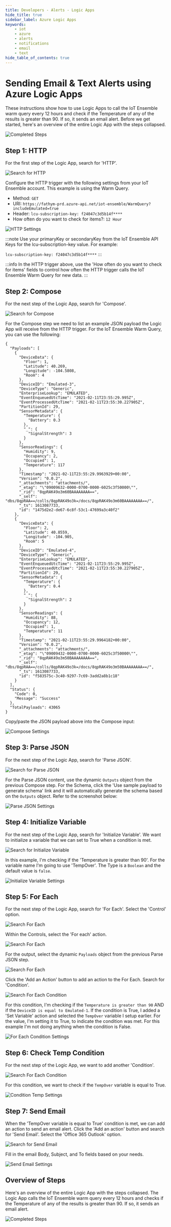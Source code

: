 ```yaml
---
title: Developers - Alerts - Logic Apps
hide_title: true
sidebar_label: Azure Logic Apps 
keywords:
    - iot
    - azure
    - alerts
    - notifications
    - email
    - text
hide_table_of_contents: true
---
```


# Sending Email & Text Alerts using Azure Logic Apps

These instructions show how to use Logic Apps to call the IoT Ensemble warm query every 12 hours and check if the Temperature of any of the results is greater than 90. If so, it sends an email alert. Before we get started, here's an overview of the entire Logic App with the steps collapsed.

![Completed Steps](/img/screenshots/alerts/completed-steps.png)

## Step 1: HTTP

For the first step of the Logic App, search for 'HTTP'.

![Search for HTTP](/img/screenshots/alerts/search-for-http.png)

Configure the HTTP trigger with the following settings from your IoT Ensemble account. This example is using the Warm Query.
- Method: `GET`
- URI: `https://fathym-prd.azure-api.net/iot-ensemble/WarmQuery?includeEmulated=true`
- Header: `lcu-subscription-key: f24047c3d5b14f****`
- How often do you want to check for items?: `12 Hour`

![HTTP Settings](/img/screenshots/alerts/http-settings.png)

:::note
Use your primaryKey or secondaryKey from the IoT Ensemble API Keys for the lcu-subscription-key value. For example:

`lcu-subscription-key: f24047c3d5b14f****`
:::

:::info
In the HTTP trigger above, use the 'How often do you want to check for items' fields to control how often the HTTP trigger calls the IoT Ensemble Warm Query for new data.
:::

## Step 2: Compose

For the next step of the Logic App, search for 'Compose'.

![Search for Compose](/img/screenshots/alerts/search-for-compose.png)

For the Compose step we need to list an example JSON payload the Logic App will receive from the HTTP trigger. For the IoT Ensemble Warm Query, you can use the following:

```
{
  "Payloads": [
    {
      "DeviceData": {
        "Floor": 1,
        "Latitude": 40.269,
        "Longitude": -104.5808,
        "Room": 4
      },
      "DeviceID": "Emulated-3",
      "DeviceType": "Generic",
      "EnterpriseLookup": "EMULATED",
      "EventEnqueuedUtcTime": "2021-02-11T23:55:29.995Z",
      "EventProcessedUtcTime": "2021-02-11T23:55:30.227905Z",
      "PartitionId": 29,
      "SensorMetadata": {
        "Temperature": {
          "Battery": 0.3
        },
        "_": {
          "SignalStrength": 3
        }
      },
      "SensorReadings": {
        "Humidity": 9,
        "Occupancy": 2,
        "Occupied": 1,
        "Temperature": 117
      },
      "Timestamp": "2021-02-11T23:55:29.9963929+00:00",
      "Version": "0.0.2",
      "_attachments": "attachments/",
      "_etag": "\"09009632-0000-0700-0000-6025c3f50000\"",
      "_rid": "8qpRAK49o3m60BAAAAAAAA==",
      "_self": "dbs/8qpRAA==/colls/8qpRAK49o3k=/docs/8qpRAK49o3m60BAAAAAAAA==/",
      "_ts": 1613087733,
      "id": "1475d2e2-de67-6c8f-53c1-47699a3c40f2"
    },
    {
      "DeviceData": {
        "Floor": 2,
        "Latitude": 40.8559,
        "Longitude": -104.905,
        "Room": 5
      },
      "DeviceID": "Emulated-4",
      "DeviceType": "Generic",
      "EnterpriseLookup": "EMULATED",
      "EventEnqueuedUtcTime": "2021-02-11T23:55:29.995Z",
      "EventProcessedUtcTime": "2021-02-11T23:55:30.227905Z",
      "PartitionId": 29,
      "SensorMetadata": {
        "Temperature": {
          "Battery": 0.4
        },
        "_": {
          "SignalStrength": 2
        }
      },
      "SensorReadings": {
        "Humidity": 88,
        "Occupancy": 12,
        "Occupied": 1,
        "Temperature": 11
      },
      "Timestamp": "2021-02-11T23:55:29.9964182+00:00",
      "Version": "0.0.2",
      "_attachments": "attachments/",
      "_etag": "\"09009432-0000-0700-0000-6025c3f50000\"",
      "_rid": "8qpRAK49o3m50BAAAAAAAA==",
      "_self": "dbs/8qpRAA==/colls/8qpRAK49o3k=/docs/8qpRAK49o3m50BAAAAAAAA==/",
      "_ts": 1613087733,
      "id": "f583575c-3c40-9297-7c69-3add2a8b1c18"
    }
  ],
  "Status": {
    "Code": 0,
    "Message": "Success"
  },
  "TotalPayloads": 43065
}
```

Copy/paste the JSON payload above into the Compose input:

![Compose Settings](/img/screenshots/alerts/compose-settings.png)

## Step 3: Parse JSON

For the next step of the Logic App, search for 'Parse JSON'.

![Search for Parse JSON](/img/screenshots/alerts/search-for-parsejson.png)

For the Parse JSON content, use the dynamic `Outputs` object from the previous Compose step. For the Schema, click the 'Use sample payload to generate schema' link and it will automatically generate the schema based on the `Outputs` object. Refer to the screenshot below:

![Parse JSON Settings](/img/screenshots/alerts/parsejson-settings.png)

## Step 4: Initialize Variable

For the next step of the Logic App, search for 'Initialize Variable'. We want to initialize a variable that we can set to True when a condition is met.

![Search for Initialize Variable](/img/screenshots/alerts/search-for-initializevariable.png)

In this example, I'm checking if the 'Temperature is greater than 90'. For the variable name I'm going to use 'TempOver'. The Type is a `Boolean` and the default value is `false`.

![Initialize Variable Settings](/img/screenshots/alerts/initializevariable-settings.png)

## Step 5: For Each

For the next step of the Logic App, search for 'For Each'. Select the 'Control' option.

![Search For Each](/img/screenshots/alerts/search-for-foreach.png)

Within the Controls, select the 'For each' action.

![Search For Each](/img/screenshots/alerts/search-for-foreach-control.png)

For the output, select the dynamic `Payloads` object from the previous Parse JSON step.

![Search For Each](/img/screenshots/alerts/foreach-settings.png)

Click the 'Add an Action' button to add an action to the For Each. Search for 'Condition'.

![Search For Each Condition](/img/screenshots/alerts/foreach-condition-search.png)

For this condition, I'm checking if the `Temperature is greater than 90` AND if the `DeviceID is equal to Emulated-1`.
If the condition is True, I added a 'Set Variable' action and selected the `TempOver` variable I setup earlier. For the value, I'm setting it to True, to indicate the condition was met. For this example I'm not doing anything when the condition is False.

![For Each Condition Settings](/img/screenshots/alerts/foreach-condition-settings.png)

## Step 6: Check Temp Condition

For the next step of the Logic App, we want to add another 'Condition'.

![Search For Each Condition](/img/screenshots/alerts/foreach-condition-search.png)

For this condition, we want to check if the `TempOver` variable is equal to True.

![Condition Temp Settings](/img/screenshots/alerts/condition-temp-settings.png)

## Step 7: Send Email

When the 'TempOver variable is equal to True' condition is met, we can add an action to send an email alert. Click the 'Add an action' button and search for 'Send Email'. Select the 'Office 365 Outlook' option.

![Search for Send Email](/img/screenshots/alerts/search-for-sendemail.png)

Fill in the email Body, Subject, and To fields based on your needs.

![Send Email Settings](/img/screenshots/alerts/sendemail-settings.png)

## Overview of Steps

Here's an overview of the entire Logic App with the steps collapsed. The Logic App calls the IoT Ensemble warm query every 12 hours and checks if the Temperature of any of the results is greater than 90. If so, it sends an email alert.

![Completed Steps](/img/screenshots/alerts/completed-steps.png)
